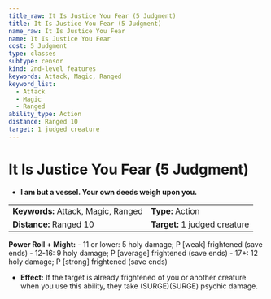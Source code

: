 ```yaml
---
title_raw: It Is Justice You Fear (5 Judgment)
title: It Is Justice You Fear (5 Judgment)
name_raw: It Is Justice You Fear
name: It Is Justice You Fear
cost: 5 Judgment
type: classes
subtype: censor
kind: 2nd-level features
keywords: Attack, Magic, Ranged
keyword_list:
  - Attack
  - Magic
  - Ranged
ability_type: Action
distance: Ranged 10
target: 1 judged creature
---
```


# It Is Justice You Fear (5 Judgment)

- **I am but a vessel. Your own deeds weigh upon you.**

|                                     |                               |
| :---------------------------------- | :---------------------------- |
| **Keywords:** Attack, Magic, Ranged | **Type:** Action              |
| **Distance:** Ranged 10             | **Target:** 1 judged creature |

**Power Roll + Might:** - 11 or lower: 5 holy damage; P \[weak\] frightened (save ends) - 12-16: 9 holy damage; P \[average\] frightened (save ends) - 17+: 12 holy damage; P \[strong\] frightened (save ends)

- **Effect:** If the target is already frightened of you or another creature when you use this ability, they take (SURGE)(SURGE) psychic damage.
